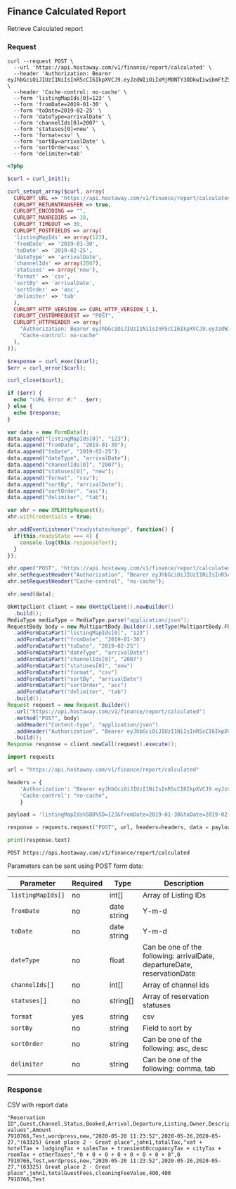 ## Finance Calculated Report

Retrieve Calculated report

### Request

```shell
curl --request POST \
  --url 'https://api.hostaway.com/v1/finance/report/calculated' \
  --header 'Authorization: Bearer eyJhbGciOiJIUzI1NiIsInR5cCI6IkpXVCJ9.eyJzdWIiOiIxMjM0NTY3ODkwIiwibmFtZSI6IkpvaG4gRG9lIiwiaWF0IjoxNTE2MjM5MDIyfQ.SflKxwRJSMeKKF2QT4fwpMeJf36POk6yJV_adQssw5c' \
  --header 'Cache-control: no-cache' \
  --form 'listingMapIds[0]=123' \
  --form 'fromDate=2019-01-30' \
  --form 'toDate=2019-02-25' \
  --form 'dateType=arrivalDate' \
  --form 'channelIds[0]=2007' \
  --form 'statuses[0]=new' \
  --form 'format=csv' \
  --form 'sortBy=arrivalDate' \
  --form 'sortOrder=asc' \
  --form 'delimiter=tab'
```

```php
<?php

$curl = curl_init();

curl_setopt_array($curl, array(
  CURLOPT_URL => "https://api.hostaway.com/v1/finance/report/calculated",
  CURLOPT_RETURNTRANSFER => true,
  CURLOPT_ENCODING => "",
  CURLOPT_MAXREDIRS => 10,
  CURLOPT_TIMEOUT => 30,
  CURLOPT_POSTFIELDS => array(
  'listingMapIds' => array(123),
  'fromDate' => '2019-01-30',
  'toDate' => '2019-02-25',
  'dateType' => 'arrivalDate',
  'channelIds' => array(2007),
  'statuses' => array('new'),
  'format' => 'csv',
  'sortBy' => 'arrivalDate',
  'sortOrder' => 'asc',
  'delimiter' => 'tab'
  ),
  CURLOPT_HTTP_VERSION => CURL_HTTP_VERSION_1_1,
  CURLOPT_CUSTOMREQUEST => "POST",
  CURLOPT_HTTPHEADER => array(
    "Authorization: Bearer eyJhbGciOiJIUzI1NiIsInR5cCI6IkpXVCJ9.eyJzdWIiOiIxMjM0NTY3ODkwIiwibmFtZSI6IkpvaG4gRG9lIiwiaWF0IjoxNTE2MjM5MDIyfQ.SflKxwRJSMeKKF2QT4fwpMeJf36POk6yJV_adQssw5c",
    "Cache-control: no-cache"
  ),
));

$response = curl_exec($curl);
$err = curl_error($curl);

curl_close($curl);

if ($err) {
  echo "cURL Error #:" . $err;
} else {
  echo $response;
}
```

```javascript
var data = new FormData();
data.append("listingMapIds[0]", "123");
data.append("fromDate", "2019-01-30");
data.append("toDate", "2019-02-25");
data.append("dateType", "arrivalDate");
data.append("channelIds[0]", "2007");
data.append("statuses[0]", "new");
data.append("format", "csv");
data.append("sortBy", "arrivalDate");
data.append("sortOrder", "asc");
data.append("delimiter", "tab");

var xhr = new XMLHttpRequest();
xhr.withCredentials = true;

xhr.addEventListener("readystatechange", function() {
  if(this.readyState === 4) {
    console.log(this.responseText);
  }
});

xhr.open("POST", "https://api.hostaway.com/v1/finance/report/calculated");
xhr.setRequestHeader("Authorization", "Bearer eyJhbGciOiJIUzI1NiIsInR5cCI6IkpXVCJ9.eyJzdWIiOiIxMjM0NTY3ODkwIiwibmFtZSI6IkpvaG4gRG9lIiwiaWF0IjoxNTE2MjM5MDIyfQ.SflKxwRJSMeKKF2QT4fwpMeJf36POk6yJV_adQssw5c");
xhr.setRequestHeader("Cache-control", "no-cache");

xhr.send(data);
```

```java
OkHttpClient client = new OkHttpClient().newBuilder()
  .build();
MediaType mediaType = MediaType.parse("application/json");
RequestBody body = new MultipartBody.Builder().setType(MultipartBody.FORM)
  .addFormDataPart("listingMapIds[0]", "123")
  .addFormDataPart("fromDate", "2019-01-30")
  .addFormDataPart("toDate", "2019-02-25")
  .addFormDataPart("dateType", "arrivalDate")
  .addFormDataPart("channelIds[0]", "2007")
  .addFormDataPart("statuses[0]", "new")
  .addFormDataPart("format", "csv")
  .addFormDataPart("sortBy", "arrivalDate")
  .addFormDataPart("sortOrder", "asc")
  .addFormDataPart("delimiter", "tab")
  .build();
Request request = new Request.Builder()
  .url("https://api.hostaway.com/v1/finance/report/calculated")
  .method("POST", body)
  .addHeader("Content-type", "application/json")
  .addHeader("Authorization", "Bearer eyJhbGciOiJIUzI1NiIsInR5cCI6IkpXVCJ9.eyJzdWIiOiIxMjM0NTY3ODkwIiwibmFtZSI6IkpvaG4gRG9lIiwiaWF0IjoxNTE2MjM5MDIyfQ.SflKxwRJSMeKKF2QT4fwpMeJf36POk6yJV_adQssw5c")
  .build();
Response response = client.newCall(request).execute();
```

```python
import requests

url = "https://api.hostaway.com/v1/finance/report/calculated"

headers = {
    'Authorization': "Bearer eyJhbGciOiJIUzI1NiIsInR5cCI6IkpXVCJ9.eyJzdWIiOiIxMjM0NTY3ODkwIiwibmFtZSI6IkpvaG4gRG9lIiwiaWF0IjoxNTE2MjM5MDIyfQ.SflKxwRJSMeKKF2QT4fwpMeJf36POk6yJV_adQssw5c",
    'Cache-control': "no-cache",
    }

payload = 'listingMapIds%5B0%5D=123&fromDate=2019-01-30&toDate=2019-02-25&dateType=arrivalDate&channelIds%5B0%5D=2007&statuses%5B0%5D=new&format=csv&sortBy=arrivalDate&sortOrder=asc&delimiter=tab'

response = requests.request("POST", url, headers=headers, data = payload)

print(response.text)
```

`POST https://api.hostaway.com/v1/finance/report/calculated`

Parameters can be sent using POST form data:

Parameter | Required | Type | Description
-------- | -------- | ---- | ----------- 
`listingMapIds[]` | no | int[] | Array of Listing IDs 
`fromDate` | no | date string | Y-m-d
`toDate` | no | date string | Y-m-d
`dateType` | no | float | Can be one of the following: arrivalDate, departureDate, reservationDate
`channelIds[]` | no | int[] | Array of channel ids
`statuses[]` | no | string[] | Array of reservation statuses
`format` | yes | string | csv
`sortBy` | no | string | Field to sort by
`sortOrder` | no | string | Can be one of the following: asc, desc
`delimiter` | no | string | Can be one of the following: comma, tab

### Response

CSV with report data

```text
"Reservation ID",Guest,Channel,Status,Booked,Arrival,Departure,Listing,Owner,Description,Formula,"Formula values",Amount
7910766,Test,wordpress,new,"2020-05-20 11:23:52",2020-05-26,2020-05-27,"(63325) Great place 2 · Great place",john1,totalTax,"vat + hotelTax + lodgingTax + salesTax + transientOccupancyTax + cityTax + roomTax + otherTaxes","0 + 0 + 0 + 0 + 0 + 0 + 0 + 0",0
7910766,Test,wordpress,new,"2020-05-20 11:23:52",2020-05-26,2020-05-27,"(63325) Great place 2 · Great place",john1,totalGuestFees,cleaningFeeValue,400,400
7910766,Test

```
